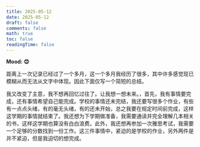 ```yaml
---
title: 2025-05-12
date: 2025-05-12
draft: false
comments: false
math: true
toc: false
readingTime: false
---
```


**Mood: 😊**

距离上一次记录已经过了一个多月，这一个多月我经历了很多，其中许多感觉现已模糊从而无法从文字中体现。因此下面仅写一个简短的总结。

我又改变了主意，我不想再回忆过往了。让我想一想未来。，首先，我有事情要完成，还有事情希望自己能完成。学校的事情还未完结，我还要写很多个作业，有些有一点点头绪，有的毫无头绪，有的还未开始，总之我要在规定时间前完成，这样这学期的事情就结束了。我还想为下学期做准备，我需要通读并完全理解几本相关的书，这样这学期也算没有白白浪费。此外，我还想再参加一次雅思考试，我需要一个足够的分数找到一份工作。这三件事情中，紧迫的是学校的作业，另外两件是并不紧迫，但是我迫切的想完成。